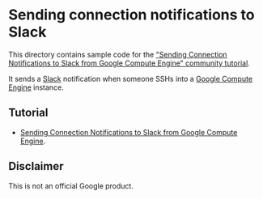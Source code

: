 # Sending connection notifications to Slack

This directory contains sample code for the ["Sending Connection Notifications
to Slack from Google Compute Engine" community
tutorial](https://cloud.google.com/community/tutorials/send-connect-notification-to-slack-from-google-compute-engine).

It sends a [Slack](https://slack.com) notification when someone SSHs into a
[Google Compute Engine](https://cloud.google.com/compute/) instance.

## Tutorial

- [Sending Connection Notifications to Slack from Google Compute
  Engine](https://cloud.google.com/community/tutorials/send-connect-notification-to-slack-from-google-compute-engine).

## Disclaimer

This is not an official Google product.
